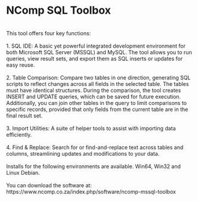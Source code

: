 # NComp SQL Toolbox
<br>
This tool offers four key functions:<br>
<br>
1. SQL IDE: A basic yet powerful integrated development environment for both Microsoft SQL Server (MSSQL) and MySQL. The tool allows you to run queries, view result sets, and export them as SQL inserts or updates for easy reuse.<br>
<br>
2. Table Comparison: Compare two tables in one direction, generating SQL scripts to reflect changes across all fields in the selected table. The tables must have identical structures. During the comparison, the tool creates INSERT and UPDATE queries, which can be saved for future execution. Additionally, you can join other tables in the query to limit comparisons to specific records, provided that only fields from the current table are in the final result set.<br>
<br>
3. Import Utilities: A suite of helper tools to assist with importing data efficiently.<br>
<br>
4. Find & Replace: Search for or find-and-replace text across tables and columns, streamlining updates and modifications to your data.<br>
<br>
Installs for the following environments are available. Win64, Win32 and Linux Debian.<br>
<br>
You can download the software at: https://www.ncomp.co.za/index.php/software/ncomp-mssql-toolbox
